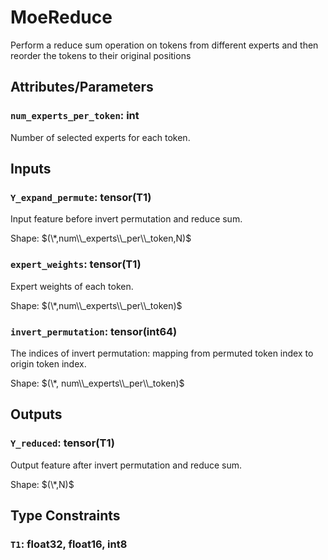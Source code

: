 # MoeReduce

Perform a reduce sum operation on tokens from different experts and then reorder the tokens to their original positions

## Attributes/Parameters

### `num_experts_per_token`: int

Number of selected experts for each token.

## Inputs

### `Y_expand_permute`: tensor(T1)

Input feature before invert permutation and reduce sum.

Shape: $(\*,num\\_experts\\_per\\_token,N)$

### `expert_weights`: tensor(T1)

Expert weights of each token.

Shape: $(\*,num\\_experts\\_per\\_token)$

### `invert_permutation`: tensor(int64)

The indices of invert permutation: mapping from permuted token index to origin token index. 

Shape: $(\*, num\\_experts\\_per\\_token)$

## Outputs

### `Y_reduced`: tensor(T1)

Output feature after invert permutation and reduce sum.

Shape: $(\*,N)$

## Type Constraints

### `T1`: float32, float16, int8


